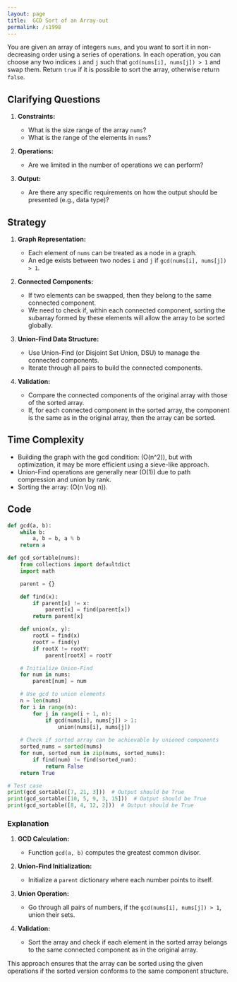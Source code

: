 ```yaml
---
layout: page
title:  GCD Sort of an Array-out
permalink: /s1998
---
```


You are given an array of integers `nums`, and you want to sort it in non-decreasing order using a series of operations. In each operation, you can choose any two indices `i` and `j` such that `gcd(nums[i], nums[j]) > 1` and swap them. Return `true` if it is possible to sort the array, otherwise return `false`.

## Clarifying Questions

1. **Constraints:**
   - What is the size range of the array `nums`?
   - What is the range of the elements in `nums`?

2. **Operations:**
   - Are we limited in the number of operations we can perform?

3. **Output:**
   - Are there any specific requirements on how the output should be presented (e.g., data type)?

## Strategy

1. **Graph Representation:**
   - Each element of `nums` can be treated as a node in a graph.
   - An edge exists between two nodes `i` and `j` if `gcd(nums[i], nums[j]) > 1`.

2. **Connected Components:**
   - If two elements can be swapped, then they belong to the same connected component.
   - We need to check if, within each connected component, sorting the subarray formed by these elements will allow the array to be sorted globally.

3. **Union-Find Data Structure:**
   - Use Union-Find (or Disjoint Set Union, DSU) to manage the connected components.
   - Iterate through all pairs to build the connected components.

4. **Validation:**
   - Compare the connected components of the original array with those of the sorted array.
   - If, for each connected component in the sorted array, the component is the same as in the original array, then the array can be sorted.

## Time Complexity

- Building the graph with the gcd condition: \(O(n^2)\), but with optimization, it may be more efficient using a sieve-like approach.
- Union-Find operations are generally near \(O(1)\) due to path compression and union by rank.
- Sorting the array: \(O(n \log n)\).

## Code

```python
def gcd(a, b):
    while b:
        a, b = b, a % b
    return a

def gcd_sortable(nums):
    from collections import defaultdict
    import math

    parent = {}

    def find(x):
        if parent[x] != x:
            parent[x] = find(parent[x])
        return parent[x]

    def union(x, y):
        rootX = find(x)
        rootY = find(y)
        if rootX != rootY:
            parent[rootX] = rootY

    # Initialize Union-Find
    for num in nums:
        parent[num] = num

    # Use gcd to union elements
    n = len(nums)
    for i in range(n):
        for j in range(i + 1, n):
            if gcd(nums[i], nums[j]) > 1:
                union(nums[i], nums[j])
    
    # Check if sorted array can be achievable by unioned components
    sorted_nums = sorted(nums)
    for num, sorted_num in zip(nums, sorted_nums):
        if find(num) != find(sorted_num):
            return False
    return True

# Test case
print(gcd_sortable([7, 21, 3]))  # Output should be True
print(gcd_sortable([10, 5, 9, 3, 15]))  # Output should be True
print(gcd_sortable([8, 4, 12, 2]))  # Output should be True
```

### Explanation

1. **GCD Calculation:**
   - Function `gcd(a, b)` computes the greatest common divisor.

2. **Union-Find Initialization:**
   - Initialize a `parent` dictionary where each number points to itself.

3. **Union Operation:**
   - Go through all pairs of numbers, if the `gcd(nums[i], nums[j]) > 1`, union their sets.

4. **Validation:**
   - Sort the array and check if each element in the sorted array belongs to the same connected component as in the original array.

This approach ensures that the array can be sorted using the given operations if the sorted version conforms to the same component structure.
